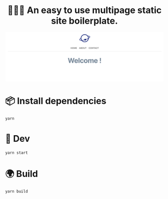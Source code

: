 <h1 align="center">
🚀🚀🚀 An easy to use multipage static site boilerplate. 
</h1>

<div align="center">
  <img src="./public/demo.png"/>
</div>

# 📦 Install dependencies

```sh
yarn
```

# 🔨 Dev

```sh
yarn start
```

# 🌍 Build

```sh
yarn build
```
